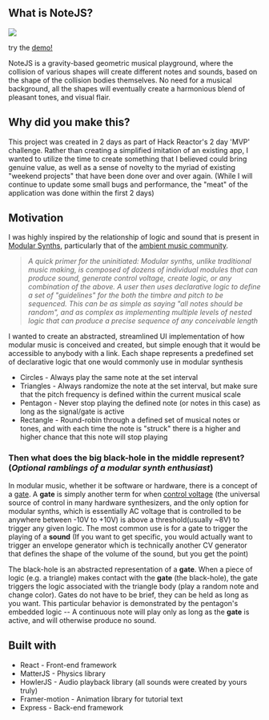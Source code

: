 ## What is NoteJS?

![](https://github.com/erikeh/erikeh-demo-assets/blob/master/noteJS-demo_jul29.gif)

try the [demo!](note-js-LB-1523082150.us-west-1.elb.amazonaws.com)

NoteJS is a gravity-based geometric musical playground, where the collision of various shapes will create different notes and sounds, based on the shape of the collision bodies themselves. No need for a musical background, all the shapes will eventually create a harmonious blend of pleasant tones, and visual flair.

## Why did you make this?

This project was created in 2 days as part of Hack Reactor's 2 day 'MVP' challenge. Rather than creating a simplified imitation of an existing app, I wanted to utilize the time to create something that I believed could bring genuine value, as well as a sense of novelty to the myriad of existing "weekend projects" that have been done over and over again. (While I will continue to update some small bugs and performance, the "meat" of the application was done within the first 2 days)

## Motivation

I was highly inspired by the relationship of logic and sound that is present in [Modular Synths](https://www.noiseengineering.us/blog/what-is-a-modular-synth), particularly that of the [ambient music community](https://www.youtube.com/watch?v=GjYENsrLLf4).


> _A quick primer for the uninitiated: Modular synths, unlike traditional music making, is composed of dozens of individual modules that can produce sound, generate control voltage, create logic, or any combination of the above. A user then uses declarative logic to define a set of "guidelines" for the both the timbre and pitch to be sequenced. This can be as simple as saying "all notes should be random", and as complex as implementing multiple levels of nested logic that can produce a precise sequence of any conceivable length_


I wanted to create an abstracted, streamlined UI implementation of how modular music is conceived and created, but simple enough that it would be accessible to anybody with a link. Each shape represents a predefined set of declarative logic that one would commonly use in modular synthesis
* Circles - Always play the same note at the set interval
* Triangles - Always randomize the note at the set interval, but make sure that the pitch frequency is defined within the current musical scale
* Pentagon - Never stop playing the defined note (or notes in this case) as long as the signal/gate is active
* Rectangle - Round-robin through a defined set of musical notes or tones, and with each time the note is "struck" there is a higher and higher chance that this note will stop playing

### Then what does the big black-hole in the middle represent? (*Optional ramblings of a modular synth enthusiast*)

In modular music, whether it be software or hardware, there is a concept of a [gate](https://en.wikipedia.org/wiki/CV/gate#Gate). A **gate** is simply another term for when [control voltage](https://en.wikipedia.org/wiki/CV/gate) (the universal source of control in many hardware synthesizers, and the only option for modular synths, which is essentially AC voltage that is controlled to be anywhere between -10V to +10V) is above a threshold(usually ~8V) to trigger any given logic. The most common use is for a gate to trigger the playing of a **sound** (If you want to get specific, you would actually want to trigger an envelope generator which is technically another CV generator that defines the shape of the volume of the sound, but you get the point)

The black-hole is an abstracted representation of a **gate**. When a piece of logic (e.g. a triangle) makes contact with the **gate** (the black-hole), the gate triggers the logic associated with the triangle body (play a random note and change color). Gates do not have to be brief, they can be held as long as you want. This particular behavior is demonstrated by the pentagon's embedded logic -- A continuous note will play only as long as the **gate** is active, and will otherwise produce no sound.

## Built with

* React - Front-end framework
* MatterJS - Physics library
* HowlerJS - Audio playback library (all sounds were created by yours truly)
* Framer-motion - Animation library for tutorial text
* Express - Back-end framework
